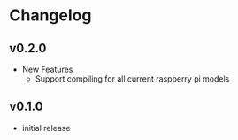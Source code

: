 # Changelog

## v0.2.0

* New Features
  * Support compiling for all current raspberry pi models

## v0.1.0

* initial release